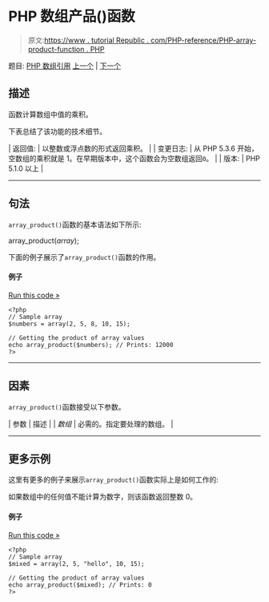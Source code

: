 # PHP 数组产品()函数

> 原文:[https://www . tutorial Republic . com/PHP-reference/PHP-array-product-function . PHP](https://www.tutorialrepublic.com/php-reference/php-array-product-function.php)

题目: [PHP 数组引用](php-array-functions.php) [上一个](php-array-pop-function.php) | [下一个](php-array-push-function.php)

## 描述

函数计算数组中值的乘积。

下表总结了该功能的技术细节。

| 返回值: | 以整数或浮点数的形式返回乘积。 |
| 变更日志: | 从 PHP 5.3.6 开始，空数组的乘积就是 1。在早期版本中，这个函数会为空数组返回`0`。 |
| 版本: | PHP 5.1.0 以上 |

* * *

## 句法

`array_product()`函数的基本语法如下所示:

array_product(*array*);

下面的例子展示了`array_product()`函数的作用。

#### 例子

[Run this code »](../codelab.php?topic=php&file=get-the-product-of-values-in-an-array "Run this code to view the output")

```
<?php
// Sample array
$numbers = array(2, 5, 8, 10, 15);

// Getting the product of array values
echo array_product($numbers); // Prints: 12000
?>
```

* * *

## 因素

`array_product()`函数接受以下参数。

| 参数 | 描述 |
| *数组* | 必需的。指定要处理的数组。 |

* * *

## 更多示例

这里有更多的例子来展示`array_product()`函数实际上是如何工作的:

如果数组中的任何值不能计算为数字，则该函数返回整数 0。

#### 例子

[Run this code »](../codelab.php?topic=php&file=when-array-value-cannot-be-evaluated-to-a-number "Run this code to view the output")

```
<?php
// Sample array
$mixed = array(2, 5, "hello", 10, 15);

// Getting the product of array values
echo array_product($mixed); // Prints: 0
?>
```
